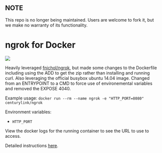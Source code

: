 ## NOTE

This repo is no longer being maintained. Users are welcome to fork it, but we make no warranty of its functionality.

ngrok for Docker
============
[![](https://badge.imagelayers.io/centurylink/ngrok.svg)](https://imagelayers.io/?images=centurylink/ngrok:latest 'Get your own badge on imagelayers.io')

Heavily leveraged [fnichol/ngrok](https://registry.hub.docker.com/u/fnichol/ngrok/), but made some changes to the Dockerfile including using the ADD to get the zip rather than installing and running curl. Also leveraging the official busybox ubuntu 14.04 image. Changed from an ENTRYPOINT to a CMD to force use of environemental variables and removed the EXPOSE 4040.

Example usage:
`docker run --rm --name ngrok -e "HTTP_PORT=8080" centurylink/ngrok`

Environment variables:

* `HTTP_PORT`

View the docker logs for the running container to see the URL to use to access.

Detailed instructions [here](https://ngrok.com).  
